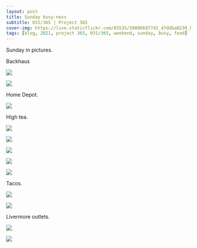 ```yaml
---
layout: post
title: Sunday busy-ness
subtitle: 031/365 | Project 365
cover-img: https://live.staticflickr.com/65535/50896697742_47ddba0239_h.jpg
tags: [blog, 2021, project 365, 031/365, weekend, sunday, busy, food]
---
```

Sunday in pictures.

Backhaus
<p class="post-img-wrap">
  <img src="https://live.staticflickr.com/65535/50894121678_eadc772551_h.jpg">
</p>
<p class="post-img-wrap">
  <img src="https://live.staticflickr.com/65535/50894988722_7d8de89f40_h.jpg">
</p>
Home Depot.
<p class="post-img-wrap">
  <img src="https://live.staticflickr.com/65535/50896496821_79468120b4_h.jpg">
</p>
High tea.
<p class="post-img-wrap">
  <img src="https://live.staticflickr.com/65535/50895862883_6c55a3493e_h.jpg">
</p>
<p class="post-img-wrap">
  <img src="https://live.staticflickr.com/65535/50895863723_84bd0cf5db_h.jpg">
</p>
<p class="post-img-wrap">
  <img src="https://live.staticflickr.com/65535/50896695312_9a534d5b06_h.jpg">
</p>
<p class="post-img-wrap">
  <img src="https://live.staticflickr.com/65535/50897301956_7ed7696401_b.jpg">
</p>
<p class="post-img-wrap">
  <img src="https://live.staticflickr.com/65535/50897419022_6a96daacc2_b.jpg">
</p>
Tacos.
<p class="post-img-wrap">
  <img src="https://live.staticflickr.com/65535/50895865053_73bc2e6903_h.jpg">
</p>
<p class="post-img-wrap">
  <img src="https://live.staticflickr.com/65535/50896697287_c622a63209_h.jpg">
</p>
Livermore outlets.
<p class="post-img-wrap">
  <img src="hhttps://live.staticflickr.com/65535/50895865713_b1bdeda6da_h.jpg">
</p>
<p class="post-img-wrap">
  <img src="https://live.staticflickr.com/65535/50896697742_47ddba0239_h.jpg">
</p>
